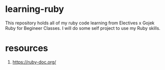 # learning-ruby
This repository holds all of my ruby code learning from Electives x Gojek Ruby for Begineer Classes. I will do some self project to use my Ruby skills.

# resources 
1. https://ruby-doc.org/